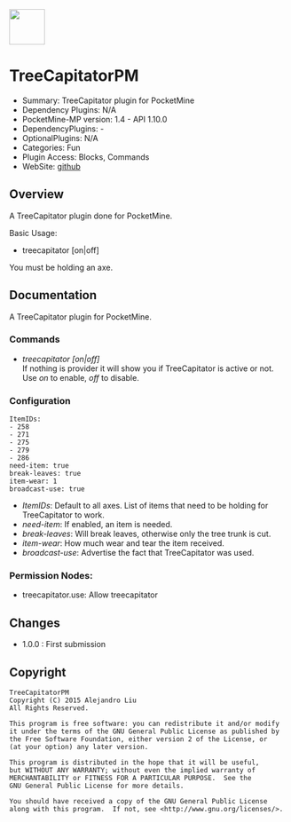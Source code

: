 <img src="https://raw.githubusercontent.com/alejandroliu/bad-plugins/master/Media/treecapitator.png" style="width:64px;height:64px" width="64" height="64"/>

TreeCapitatorPM
===============

* Summary: TreeCapitator plugin for PocketMine
* Dependency Plugins: N/A
* PocketMine-MP version: 1.4 - API 1.10.0
* DependencyPlugins: -
* OptionalPlugins: N/A
* Categories: Fun
* Plugin Access: Blocks, Commands
* WebSite: [github](https://github.com/alejandroliu/bad-plugins/tree/master/TeeCapitatorPM)

Overview
--------

A TreeCapitator plugin done for PocketMine.

Basic Usage:

* treecapitator [on|off]

You must be holding an axe.


Documentation
-------------

A TreeCapitator plugin for PocketMine.

### Commands

* *treecapitator* _[on|off]_  
  If nothing is provider it will show you if TreeCapitator is active
  or not.  Use *on* to enable, *off* to disable.

### Configuration

	ItemIDs:
	- 258
	- 271
	- 275
	- 279
	- 286
	need-item: true
	break-leaves: true
	item-wear: 1
	broadcast-use: true

* *ItemIDs*: Default to all axes.  List of items that need to be holding
  for TreeCapitator to work.
* *need-item*: If enabled, an item is needed.
* *break-leaves*: Will break leaves, otherwise only the tree trunk is
   cut.
* *item-wear*: How much wear and tear the item received.
* *broadcast-use*: Advertise the fact that TreeCapitator was used.


### Permission Nodes:

* treecapitator.use: Allow treecapitator

Changes
-------

* 1.0.0 : First submission

Copyright
---------

    TreeCapitatorPM
    Copyright (C) 2015 Alejandro Liu
    All Rights Reserved.

    This program is free software: you can redistribute it and/or modify
    it under the terms of the GNU General Public License as published by
    the Free Software Foundation, either version 2 of the License, or
    (at your option) any later version.

    This program is distributed in the hope that it will be useful,
    but WITHOUT ANY WARRANTY; without even the implied warranty of
    MERCHANTABILITY or FITNESS FOR A PARTICULAR PURPOSE.  See the
    GNU General Public License for more details.

    You should have received a copy of the GNU General Public License
    along with this program.  If not, see <http://www.gnu.org/licenses/>.

